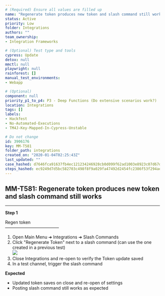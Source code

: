 ```yaml
---
# (Required) Ensure all values are filled up
name: "Regenerate token produces new token and slash command still works"
status: Active
priority: Low
folder: Integrations
authors: ""
team_ownership: 
- Integration Frameworks

# (Optional) Test type and tools
cypress: Update
detox: null
mmctl: null
playwright: null
rainforest: []
manual_test_environments: 
- Webapp

# (Optional)
component: null
priority_p1_to_p4: P3 - Deep Functions (Do extensive scenarios work?)
location: Integrations
tags: []
labels: 
- Hackfest
- No-Automated-Executions
- TM4J-Key-Mapped-In-Cypress-Unstable

# Do not change
id: 3906176
key: MM-T581
folder_path: integrations
created_on: "2020-01-04T02:25:43Z"
last_updated: ""
case_hashed: d7646fca91637fb4ec121234246928cb0d099f62ad1003e8923c07d67d99be3800a1375efb4a108f746db3f080a4ebc8
steps_hashed: ec9249d7d5bc582703c498f8f9a029fa47492d2454fc2386f53f294ae3315d34e38f5c4ab53521bfd818fabc5604deca
---
```


## MM-T581: Regenerate token produces new token and slash command still works

---

**Step 1**

Regen token\
–––––––––––––––––––––––––

1. Open Main Menu ➜ Integrations ➜ Slash Commands
2. Click "Regenerate Token" next to a slash command (can use the one created in a previous test)
   \
   ![](https://smartbear-tm4j-prod-us-west-2-attachment-rich-text.s3.us-west-2.amazonaws.com/embedded-f3277290f945470c4add5d21ef3dc7ca7b74388fc7152bfb6b99ae58c66a95a8-1588679153832-1588679153832.png)
3. Close Integrations and re-open to verify the Token update saved
4. In a test channel, trigger the slash command

**Expected**

- Updated token saves on close and re-open of settings
- Posting slash command still works as expected
